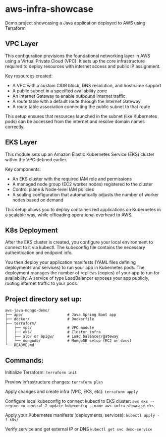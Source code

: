 # aws-infra-showcase
Demo project showcasing a Java application deployed to AWS using Terraform

## VPC Layer
This configuration provisions the foundational networking layer in AWS using a Virtual Private Cloud (VPC). It sets up the core infrastructure required to deploy resources with internet access and public IP assignment.

Key resources created:
- A VPC with a custom CIDR block, DNS resolution, and hostname support
- A public subnet in a specified availability zone
- An Internet Gateway to enable outbound internet traffic
- A route table with a default route through the Internet Gateway
- A route table association connecting the public subnet to that route

This setup ensures that resources launched in the subnet (like Kubernetes pods) can be accessed from the internet and resolve domain names correctly.

## EKS Layer
This module sets up an Amazon Elastic Kubernetes Service (EKS) cluster within the VPC defined earlier.

Key components:
- An EKS cluster with the required IAM role and permissions
- A managed node group (EC2 worker nodes) registered to the cluster
- Control plane & Node-level IAM policies
- A scaling configuration that automatically adjusts the number of worker nodes based on demand

This setup allows you to deploy containerized applications on Kubernetes in a scalable way, while offloading operational overhead to AWS.

## K8s Deployment
After the EKS cluster is created, you configure your local environment to connect to it via kubectl. The kubeconfig file contains the necessary authentication and endpoint info.

You then deploy your application manifests (YAML files defining deployments and services) to run your app in Kubernetes pods. The deployment manages the number of replicas (copies) of your app to run for availability. A service of type LoadBalancer exposes your app publicly, routing internet traffic to your pods.

## Project directory set up:
```
aws-java-mongo-demo/
├── app/                    # Java Spring Boot app 
├── docker/                 # Dockerfile
├── terraform/
│   ├── vpc/                # VPC module
│   ├── eks/                # Cluster infra
│   ├── alb/ or apigw/      # Load balancer/gateway
│   └── mongodb/            # MongoDB setup (EC2 or docs)
└── README.md
```

## Commands:
Initialize Terraform:
```terraform init```

Preview infrastructure changes:
```terraform plan```

Apply changes and create infra (VPC, EKS, etc):
```terraform apply```

Configure local kubeconfig to connect kubectl to EKS cluster:
```aws eks --region eu-central-2 update-kubeconfig --name aws-infra-showcase-eks```

Apply your Kubernetes manifests (deployments, services):
```kubectl apply -f k8s/```

Verify service and get external IP or DNS
```kubectl get svc demo-service```
